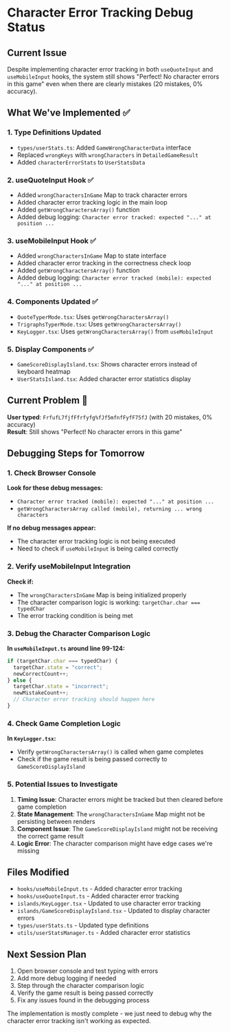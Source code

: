 # Character Error Tracking Debug Status

## Current Issue
Despite implementing character error tracking in both `useQuoteInput` and `useMobileInput` hooks, the system still shows "Perfect! No character errors in this game" even when there are clearly mistakes (20 mistakes, 0% accuracy).

## What We've Implemented ✅

### 1. Type Definitions Updated
- `types/userStats.ts`: Added `GameWrongCharacterData` interface
- Replaced `wrongKeys` with `wrongCharacters` in `DetailedGameResult`
- Added `characterErrorStats` to `UserStatsData`

### 2. useQuoteInput Hook ✅
- Added `wrongCharactersInGame` Map to track character errors
- Added character error tracking logic in the main loop
- Added `getWrongCharactersArray()` function
- Added debug logging: `Character error tracked: expected "..." at position ...`

### 3. useMobileInput Hook ✅
- Added `wrongCharactersInGame` Map to state interface
- Added character error tracking in the correctness check loop
- Added `getWrongCharactersArray()` function
- Added debug logging: `Character error tracked (mobile): expected "..." at position ...`

### 4. Components Updated ✅
- `QuoteTyperMode.tsx`: Uses `getWrongCharactersArray()`
- `TrigraphsTyperMode.tsx`: Uses `getWrongCharactersArray()`
- `KeyLogger.tsx`: Uses `getWrongCharactersArray()` from `useMobileInput`

### 5. Display Components ✅
- `GameScoreDisplayIsland.tsx`: Shows character errors instead of keyboard heatmap
- `UserStatsIsland.tsx`: Added character error statistics display

## Current Problem 🚨

**User typed**: `FrfufL7fjfFfrfyfg%fJf5mfnfFyfF75fJ` (with 20 mistakes, 0% accuracy)  
**Result**: Still shows "Perfect! No character errors in this game"

## Debugging Steps for Tomorrow

### 1. Check Browser Console
**Look for these debug messages:**
- `Character error tracked (mobile): expected "..." at position ...`
- `getWrongCharactersArray called (mobile), returning ... wrong characters`

**If no debug messages appear:**
- The character error tracking logic is not being executed
- Need to check if `useMobileInput` is being called correctly

### 2. Verify useMobileInput Integration
**Check if:**
- The `wrongCharactersInGame` Map is being initialized properly
- The character comparison logic is working: `targetChar.char === typedChar`
- The error tracking condition is being met

### 3. Debug the Character Comparison Logic
**In `useMobileInput.ts` around line 99-124:**
```typescript
if (targetChar.char === typedChar) {
  targetChar.state = "correct";
  newCorrectCount++;
} else {
  targetChar.state = "incorrect";
  newMistakeCount++;
  // Character error tracking should happen here
}
```

### 4. Check Game Completion Logic
**In `KeyLogger.tsx`:**
- Verify `getWrongCharactersArray()` is called when game completes
- Check if the game result is being passed correctly to `GameScoreDisplayIsland`

### 5. Potential Issues to Investigate

1. **Timing Issue**: Character errors might be tracked but then cleared before game completion
2. **State Management**: The `wrongCharactersInGame` Map might not be persisting between renders
3. **Component Issue**: The `GameScoreDisplayIsland` might not be receiving the correct game result
4. **Logic Error**: The character comparison might have edge cases we're missing

## Files Modified
- `hooks/useMobileInput.ts` - Added character error tracking
- `hooks/useQuoteInput.ts` - Added character error tracking  
- `islands/KeyLogger.tsx` - Updated to use character error tracking
- `islands/GameScoreDisplayIsland.tsx` - Updated to display character errors
- `types/userStats.ts` - Updated type definitions
- `utils/userStatsManager.ts` - Added character error statistics

## Next Session Plan
1. Open browser console and test typing with errors
2. Add more debug logging if needed
3. Step through the character comparison logic
4. Verify the game result is being passed correctly
5. Fix any issues found in the debugging process

The implementation is mostly complete - we just need to debug why the character error tracking isn't working as expected.